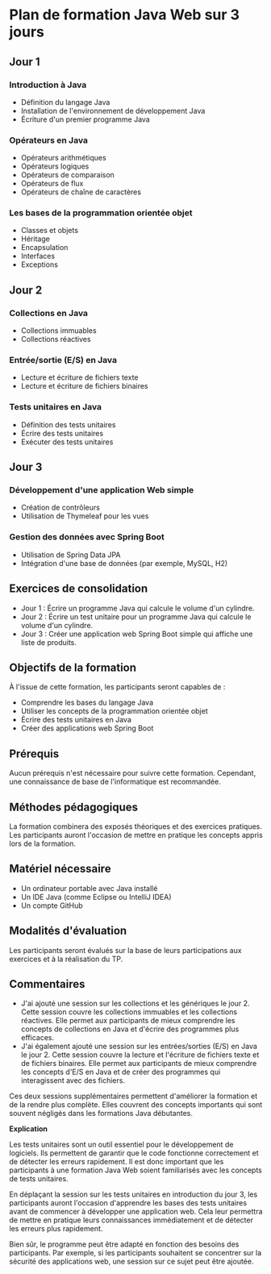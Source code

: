 # Plan de formation Java Web sur 3 jours

## Jour 1

### Introduction à Java

* Définition du langage Java
* Installation de l'environnement de développement Java
* Écriture d'un premier programme Java

### Opérateurs en Java

* Opérateurs arithmétiques
* Opérateurs logiques
* Opérateurs de comparaison
* Opérateurs de flux
* Opérateurs de chaîne de caractères
  
### Les bases de la programmation orientée objet

* Classes et objets
* Héritage
* Encapsulation
* Interfaces
* Exceptions


## Jour 2

### Collections en Java

* Collections immuables
* Collections réactives

### Entrée/sortie (E/S) en Java

* Lecture et écriture de fichiers texte
* Lecture et écriture de fichiers binaires

### Tests unitaires en Java

* Définition des tests unitaires
* Écrire des tests unitaires
* Exécuter des tests unitaires

## Jour 3

### Développement d'une application Web simple

* Création de contrôleurs
* Utilisation de Thymeleaf pour les vues

### Gestion des données avec Spring Boot

* Utilisation de Spring Data JPA
* Intégration d'une base de données (par exemple, MySQL, H2)

## Exercices de consolidation

* Jour 1 : Écrire un programme Java qui calcule le volume d'un cylindre.
* Jour 2 : Écrire un test unitaire pour un programme Java qui calcule le volume d'un cylindre.
* Jour 3 : Créer une application web Spring Boot simple qui affiche une liste de produits.

## Objectifs de la formation

À l'issue de cette formation, les participants seront capables de :

* Comprendre les bases du langage Java
* Utiliser les concepts de la programmation orientée objet
* Écrire des tests unitaires en Java
* Créer des applications web Spring Boot

## Prérequis

Aucun prérequis n'est nécessaire pour suivre cette formation. Cependant, une connaissance de base de l'informatique est recommandée.

## Méthodes pédagogiques

La formation combinera des exposés théoriques et des exercices pratiques. Les participants auront l'occasion de mettre en pratique les concepts appris lors de la formation.

## Matériel nécessaire

* Un ordinateur portable avec Java installé
* Un IDE Java (comme Eclipse ou IntelliJ IDEA)
* Un compte GitHub

## Modalités d'évaluation

Les participants seront évalués sur la base de leurs participations aux exercices et à la réalisation du TP.

## Commentaires

* J'ai ajouté une session sur les collections et les génériques le jour 2. Cette session couvre les collections immuables et les collections réactives. Elle permet aux participants de mieux comprendre les concepts de collections en Java et d'écrire des programmes plus efficaces.
* J'ai également ajouté une session sur les entrées/sorties (E/S) en Java le jour 2. Cette session couvre la lecture et l'écriture de fichiers texte et de fichiers binaires. Elle permet aux participants de mieux comprendre les concepts d'E/S en Java et de créer des programmes qui interagissent avec des fichiers.

Ces deux sessions supplémentaires permettent d'améliorer la formation et de la rendre plus complète. Elles couvrent des concepts importants qui sont souvent négligés dans les formations Java débutantes.

**Explication**

Les tests unitaires sont un outil essentiel pour le développement de logiciels. Ils permettent de garantir que le code fonctionne correctement et de détecter les erreurs rapidement. Il est donc important que les participants à une formation Java Web soient familiarisés avec les concepts de tests unitaires.

En déplaçant la session sur les tests unitaires en introduction du jour 3, les participants auront l'occasion d'apprendre les bases des tests unitaires avant de commencer à développer une application web. Cela leur permettra de mettre en pratique leurs connaissances immédiatement et de détecter les erreurs plus rapidement.

Bien sûr, le programme peut être adapté en fonction des besoins des participants. Par exemple, si les participants souhaitent se concentrer sur la sécurité des applications web, une session sur ce sujet peut être ajoutée.
